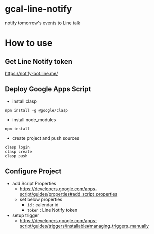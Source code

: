 # gcal-line-notify

notify tomorrow's events to Line talk

# How to use

## Get Line Notify token

https://notify-bot.line.me/

## Deploy Google Apps Script

- install clasp

```
npm install -g @google/clasp
```

- install node_modules

```
npm install
```

- create project and push sources

```
clasp login
clasp create
clasp push
```

## Configure Project

- add Script Properties
  - https://developers.google.com/apps-script/guides/properties#add_script_properties
  - set below properties
    - `id` : calendar id
    - `token` : Line Notify token
- setup trigger
  - https://developers.google.com/apps-script/guides/triggers/installable#managing_triggers_manually
